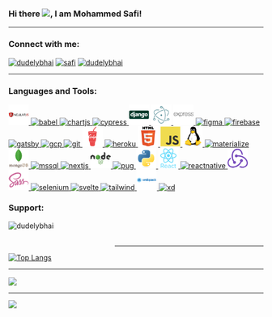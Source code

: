 <div id="particles-js"></div>
<script>
  /* -----------------------------------------------
/* Author : Vincent Garreau  - vincentgarreau.com
/* MIT license: https://opensource.org/licenses/MIT
/* Demo / Generator : vincentgarreau.com/particles.js
/* GitHub : github.com/VincentGarreau/particles.js
/* How to use? : Check the GitHub README
/* v2.0.0
/* ----------------------------------------------- */

var pJS = function(tag_id, params){

  var canvas_el = document.querySelector('#'+tag_id+' > .particles-js-canvas-el');

  /* particles.js variables with default values */
  this.pJS = {
    canvas: {
      el: canvas_el,
      w: canvas_el.offsetWidth,
      h: canvas_el.offsetHeight
    },
    particles: {
      number: {
        value: 400,
        density: {
          enable: true,
          value_area: 800
        }
      },
      color: {
        value: '#fff'
      },
      shape: {
        type: 'circle',
        stroke: {
          width: 0,
          color: '#ff0000'
        },
        polygon: {
          nb_sides: 5
        },
        image: {
          src: '',
          width: 100,
          height: 100
        }
      },
      opacity: {
        value: 1,
        random: false,
        anim: {
          enable: false,
          speed: 2,
          opacity_min: 0,
          sync: false
        }
      },
      size: {
        value: 20,
        random: false,
        anim: {
          enable: false,
          speed: 20,
          size_min: 0,
          sync: false
        }
      },
      line_linked: {
        enable: true,
        distance: 100,
        color: '#fff',
        opacity: 1,
        width: 1
      },
      move: {
        enable: true,
        speed: 2,
        direction: 'none',
        random: false,
        straight: false,
        out_mode: 'out',
        bounce: false,
        attract: {
          enable: false,
          rotateX: 3000,
          rotateY: 3000
        }
      },
      array: []
    },
    interactivity: {
      detect_on: 'canvas',
      events: {
        onhover: {
          enable: true,
          mode: 'grab'
        },
        onclick: {
          enable: true,
          mode: 'push'
        },
        resize: true
      },
      modes: {
        grab:{
          distance: 100,
          line_linked:{
            opacity: 1
          }
        },
        bubble:{
          distance: 200,
          size: 80,
          duration: 0.4
        },
        repulse:{
          distance: 200,
          duration: 0.4
        },
        push:{
          particles_nb: 4
        },
        remove:{
          particles_nb: 2
        }
      },
      mouse:{}
    },
    retina_detect: false,
    fn: {
      interact: {},
      modes: {},
      vendors:{}
    },
    tmp: {}
  };

  var pJS = this.pJS;

  /* params settings */
  if(params){
    Object.deepExtend(pJS, params);
  }

  pJS.tmp.obj = {
    size_value: pJS.particles.size.value,
    size_anim_speed: pJS.particles.size.anim.speed,
    move_speed: pJS.particles.move.speed,
    line_linked_distance: pJS.particles.line_linked.distance,
    line_linked_width: pJS.particles.line_linked.width,
    mode_grab_distance: pJS.interactivity.modes.grab.distance,
    mode_bubble_distance: pJS.interactivity.modes.bubble.distance,
    mode_bubble_size: pJS.interactivity.modes.bubble.size,
    mode_repulse_distance: pJS.interactivity.modes.repulse.distance
  };


  pJS.fn.retinaInit = function(){

    if(pJS.retina_detect && window.devicePixelRatio > 1){
      pJS.canvas.pxratio = window.devicePixelRatio; 
      pJS.tmp.retina = true;
    } 
    else{
      pJS.canvas.pxratio = 1;
      pJS.tmp.retina = false;
    }

    pJS.canvas.w = pJS.canvas.el.offsetWidth * pJS.canvas.pxratio;
    pJS.canvas.h = pJS.canvas.el.offsetHeight * pJS.canvas.pxratio;

    pJS.particles.size.value = pJS.tmp.obj.size_value * pJS.canvas.pxratio;
    pJS.particles.size.anim.speed = pJS.tmp.obj.size_anim_speed * pJS.canvas.pxratio;
    pJS.particles.move.speed = pJS.tmp.obj.move_speed * pJS.canvas.pxratio;
    pJS.particles.line_linked.distance = pJS.tmp.obj.line_linked_distance * pJS.canvas.pxratio;
    pJS.interactivity.modes.grab.distance = pJS.tmp.obj.mode_grab_distance * pJS.canvas.pxratio;
    pJS.interactivity.modes.bubble.distance = pJS.tmp.obj.mode_bubble_distance * pJS.canvas.pxratio;
    pJS.particles.line_linked.width = pJS.tmp.obj.line_linked_width * pJS.canvas.pxratio;
    pJS.interactivity.modes.bubble.size = pJS.tmp.obj.mode_bubble_size * pJS.canvas.pxratio;
    pJS.interactivity.modes.repulse.distance = pJS.tmp.obj.mode_repulse_distance * pJS.canvas.pxratio;

  };



  /* ---------- pJS functions - canvas ------------ */

  pJS.fn.canvasInit = function(){
    pJS.canvas.ctx = pJS.canvas.el.getContext('2d');
  };

  pJS.fn.canvasSize = function(){

    pJS.canvas.el.width = pJS.canvas.w;
    pJS.canvas.el.height = pJS.canvas.h;

    if(pJS && pJS.interactivity.events.resize){

      window.addEventListener('resize', function(){

          pJS.canvas.w = pJS.canvas.el.offsetWidth;
          pJS.canvas.h = pJS.canvas.el.offsetHeight;

          /* resize canvas */
          if(pJS.tmp.retina){
            pJS.canvas.w *= pJS.canvas.pxratio;
            pJS.canvas.h *= pJS.canvas.pxratio;
          }

          pJS.canvas.el.width = pJS.canvas.w;
          pJS.canvas.el.height = pJS.canvas.h;

          /* repaint canvas on anim disabled */
          if(!pJS.particles.move.enable){
            pJS.fn.particlesEmpty();
            pJS.fn.particlesCreate();
            pJS.fn.particlesDraw();
            pJS.fn.vendors.densityAutoParticles();
          }

        /* density particles enabled */
        pJS.fn.vendors.densityAutoParticles();

      });

    }

  };


  pJS.fn.canvasPaint = function(){
    pJS.canvas.ctx.fillRect(0, 0, pJS.canvas.w, pJS.canvas.h);
  };

  pJS.fn.canvasClear = function(){
    pJS.canvas.ctx.clearRect(0, 0, pJS.canvas.w, pJS.canvas.h);
  };


  /* --------- pJS functions - particles ----------- */

  pJS.fn.particle = function(color, opacity, position){

    /* size */
    this.radius = (pJS.particles.size.random ? Math.random() : 1) * pJS.particles.size.value;
    if(pJS.particles.size.anim.enable){
      this.size_status = false;
      this.vs = pJS.particles.size.anim.speed / 100;
      if(!pJS.particles.size.anim.sync){
        this.vs = this.vs * Math.random();
      }
    }

    /* position */
    this.x = position ? position.x : Math.random() * pJS.canvas.w;
    this.y = position ? position.y : Math.random() * pJS.canvas.h;

    /* check position  - into the canvas */
    if(this.x > pJS.canvas.w - this.radius*2) this.x = this.x - this.radius;
    else if(this.x < this.radius*2) this.x = this.x + this.radius;
    if(this.y > pJS.canvas.h - this.radius*2) this.y = this.y - this.radius;
    else if(this.y < this.radius*2) this.y = this.y + this.radius;

    /* check position - avoid overlap */
    if(pJS.particles.move.bounce){
      pJS.fn.vendors.checkOverlap(this, position);
    }

    /* color */
    this.color = {};
    if(typeof(color.value) == 'object'){

      if(color.value instanceof Array){
        var color_selected = color.value[Math.floor(Math.random() * pJS.particles.color.value.length)];
        this.color.rgb = hexToRgb(color_selected);
      }else{
        if(color.value.r != undefined && color.value.g != undefined && color.value.b != undefined){
          this.color.rgb = {
            r: color.value.r,
            g: color.value.g,
            b: color.value.b
          }
        }
        if(color.value.h != undefined && color.value.s != undefined && color.value.l != undefined){
          this.color.hsl = {
            h: color.value.h,
            s: color.value.s,
            l: color.value.l
          }
        }
      }

    }
    else if(color.value == 'random'){
      this.color.rgb = {
        r: (Math.floor(Math.random() * (255 - 0 + 1)) + 0),
        g: (Math.floor(Math.random() * (255 - 0 + 1)) + 0),
        b: (Math.floor(Math.random() * (255 - 0 + 1)) + 0)
      }
    }
    else if(typeof(color.value) == 'string'){
      this.color = color;
      this.color.rgb = hexToRgb(this.color.value);
    }

    /* opacity */
    this.opacity = (pJS.particles.opacity.random ? Math.random() : 1) * pJS.particles.opacity.value;
    if(pJS.particles.opacity.anim.enable){
      this.opacity_status = false;
      this.vo = pJS.particles.opacity.anim.speed / 100;
      if(!pJS.particles.opacity.anim.sync){
        this.vo = this.vo * Math.random();
      }
    }

    /* animation - velocity for speed */
    var velbase = {}
    switch(pJS.particles.move.direction){
      case 'top':
        velbase = { x:0, y:-1 };
      break;
      case 'top-right':
        velbase = { x:0.5, y:-0.5 };
      break;
      case 'right':
        velbase = { x:1, y:-0 };
      break;
      case 'bottom-right':
        velbase = { x:0.5, y:0.5 };
      break;
      case 'bottom':
        velbase = { x:0, y:1 };
      break;
      case 'bottom-left':
        velbase = { x:-0.5, y:1 };
      break;
      case 'left':
        velbase = { x:-1, y:0 };
      break;
      case 'top-left':
        velbase = { x:-0.5, y:-0.5 };
      break;
      default:
        velbase = { x:0, y:0 };
      break;
    }

    if(pJS.particles.move.straight){
      this.vx = velbase.x;
      this.vy = velbase.y;
      if(pJS.particles.move.random){
        this.vx = this.vx * (Math.random());
        this.vy = this.vy * (Math.random());
      }
    }else{
      this.vx = velbase.x + Math.random()-0.5;
      this.vy = velbase.y + Math.random()-0.5;
    }

    // var theta = 2.0 * Math.PI * Math.random();
    // this.vx = Math.cos(theta);
    // this.vy = Math.sin(theta);

    this.vx_i = this.vx;
    this.vy_i = this.vy;

    

    /* if shape is image */

    var shape_type = pJS.particles.shape.type;
    if(typeof(shape_type) == 'object'){
      if(shape_type instanceof Array){
        var shape_selected = shape_type[Math.floor(Math.random() * shape_type.length)];
        this.shape = shape_selected;
      }
    }else{
      this.shape = shape_type;
    }

    if(this.shape == 'image'){
      var sh = pJS.particles.shape;
      this.img = {
        src: sh.image.src,
        ratio: sh.image.width / sh.image.height
      }
      if(!this.img.ratio) this.img.ratio = 1;
      if(pJS.tmp.img_type == 'svg' && pJS.tmp.source_svg != undefined){
        pJS.fn.vendors.createSvgImg(this);
        if(pJS.tmp.pushing){
          this.img.loaded = false;
        }
      }
    }

    

  };


  pJS.fn.particle.prototype.draw = function() {

    var p = this;

    if(p.radius_bubble != undefined){
      var radius = p.radius_bubble; 
    }else{
      var radius = p.radius;
    }

    if(p.opacity_bubble != undefined){
      var opacity = p.opacity_bubble;
    }else{
      var opacity = p.opacity;
    }

    if(p.color.rgb){
      var color_value = 'rgba('+p.color.rgb.r+','+p.color.rgb.g+','+p.color.rgb.b+','+opacity+')';
    }else{
      var color_value = 'hsla('+p.color.hsl.h+','+p.color.hsl.s+'%,'+p.color.hsl.l+'%,'+opacity+')';
    }

    pJS.canvas.ctx.fillStyle = color_value;
    pJS.canvas.ctx.beginPath();

    switch(p.shape){

      case 'circle':
        pJS.canvas.ctx.arc(p.x, p.y, radius, 0, Math.PI * 2, false);
      break;

      case 'edge':
        pJS.canvas.ctx.rect(p.x-radius, p.y-radius, radius*2, radius*2);
      break;

      case 'triangle':
        pJS.fn.vendors.drawShape(pJS.canvas.ctx, p.x-radius, p.y+radius / 1.66, radius*2, 3, 2);
      break;

      case 'polygon':
        pJS.fn.vendors.drawShape(
          pJS.canvas.ctx,
          p.x - radius / (pJS.particles.shape.polygon.nb_sides/3.5), // startX
          p.y - radius / (2.66/3.5), // startY
          radius*2.66 / (pJS.particles.shape.polygon.nb_sides/3), // sideLength
          pJS.particles.shape.polygon.nb_sides, // sideCountNumerator
          1 // sideCountDenominator
        );
      break;

      case 'star':
        pJS.fn.vendors.drawShape(
          pJS.canvas.ctx,
          p.x - radius*2 / (pJS.particles.shape.polygon.nb_sides/4), // startX
          p.y - radius / (2*2.66/3.5), // startY
          radius*2*2.66 / (pJS.particles.shape.polygon.nb_sides/3), // sideLength
          pJS.particles.shape.polygon.nb_sides, // sideCountNumerator
          2 // sideCountDenominator
        );
      break;

      case 'image':

        function draw(){
          pJS.canvas.ctx.drawImage(
            img_obj,
            p.x-radius,
            p.y-radius,
            radius*2,
            radius*2 / p.img.ratio
          );
        }

        if(pJS.tmp.img_type == 'svg'){
          var img_obj = p.img.obj;
        }else{
          var img_obj = pJS.tmp.img_obj;
        }

        if(img_obj){
          draw();
        }

      break;

    }

    pJS.canvas.ctx.closePath();

    if(pJS.particles.shape.stroke.width > 0){
      pJS.canvas.ctx.strokeStyle = pJS.particles.shape.stroke.color;
      pJS.canvas.ctx.lineWidth = pJS.particles.shape.stroke.width;
      pJS.canvas.ctx.stroke();
    }
    
    pJS.canvas.ctx.fill();
    
  };


  pJS.fn.particlesCreate = function(){
    for(var i = 0; i < pJS.particles.number.value; i++) {
      pJS.particles.array.push(new pJS.fn.particle(pJS.particles.color, pJS.particles.opacity.value));
    }
  };

  pJS.fn.particlesUpdate = function(){

    for(var i = 0; i < pJS.particles.array.length; i++){

      /* the particle */
      var p = pJS.particles.array[i];

      // var d = ( dx = pJS.interactivity.mouse.click_pos_x - p.x ) * dx + ( dy = pJS.interactivity.mouse.click_pos_y - p.y ) * dy;
      // var f = -BANG_SIZE / d;
      // if ( d < BANG_SIZE ) {
      //     var t = Math.atan2( dy, dx );
      //     p.vx = f * Math.cos(t);
      //     p.vy = f * Math.sin(t);
      // }

      /* move the particle */
      if(pJS.particles.move.enable){
        var ms = pJS.particles.move.speed/2;
        p.x += p.vx * ms;
        p.y += p.vy * ms;
      }

      /* change opacity status */
      if(pJS.particles.opacity.anim.enable) {
        if(p.opacity_status == true) {
          if(p.opacity >= pJS.particles.opacity.value) p.opacity_status = false;
          p.opacity += p.vo;
        }else {
          if(p.opacity <= pJS.particles.opacity.anim.opacity_min) p.opacity_status = true;
          p.opacity -= p.vo;
        }
        if(p.opacity < 0) p.opacity = 0;
      }

      /* change size */
      if(pJS.particles.size.anim.enable){
        if(p.size_status == true){
          if(p.radius >= pJS.particles.size.value) p.size_status = false;
          p.radius += p.vs;
        }else{
          if(p.radius <= pJS.particles.size.anim.size_min) p.size_status = true;
          p.radius -= p.vs;
        }
        if(p.radius < 0) p.radius = 0;
      }

      /* change particle position if it is out of canvas */
      if(pJS.particles.move.out_mode == 'bounce'){
        var new_pos = {
          x_left: p.radius,
          x_right:  pJS.canvas.w,
          y_top: p.radius,
          y_bottom: pJS.canvas.h
        }
      }else{
        var new_pos = {
          x_left: -p.radius,
          x_right: pJS.canvas.w + p.radius,
          y_top: -p.radius,
          y_bottom: pJS.canvas.h + p.radius
        }
      }

      if(p.x - p.radius > pJS.canvas.w){
        p.x = new_pos.x_left;
        p.y = Math.random() * pJS.canvas.h;
      }
      else if(p.x + p.radius < 0){
        p.x = new_pos.x_right;
        p.y = Math.random() * pJS.canvas.h;
      }
      if(p.y - p.radius > pJS.canvas.h){
        p.y = new_pos.y_top;
        p.x = Math.random() * pJS.canvas.w;
      }
      else if(p.y + p.radius < 0){
        p.y = new_pos.y_bottom;
        p.x = Math.random() * pJS.canvas.w;
      }

      /* out of canvas modes */
      switch(pJS.particles.move.out_mode){
        case 'bounce':
          if (p.x + p.radius > pJS.canvas.w) p.vx = -p.vx;
          else if (p.x - p.radius < 0) p.vx = -p.vx;
          if (p.y + p.radius > pJS.canvas.h) p.vy = -p.vy;
          else if (p.y - p.radius < 0) p.vy = -p.vy;
        break;
      }

      /* events */
      if(isInArray('grab', pJS.interactivity.events.onhover.mode)){
        pJS.fn.modes.grabParticle(p);
      }

      if(isInArray('bubble', pJS.interactivity.events.onhover.mode) || isInArray('bubble', pJS.interactivity.events.onclick.mode)){
        pJS.fn.modes.bubbleParticle(p);
      }

      if(isInArray('repulse', pJS.interactivity.events.onhover.mode) || isInArray('repulse', pJS.interactivity.events.onclick.mode)){
        pJS.fn.modes.repulseParticle(p);
      }

      /* interaction auto between particles */
      if(pJS.particles.line_linked.enable || pJS.particles.move.attract.enable){
        for(var j = i + 1; j < pJS.particles.array.length; j++){
          var p2 = pJS.particles.array[j];

          /* link particles */
          if(pJS.particles.line_linked.enable){
            pJS.fn.interact.linkParticles(p,p2);
          }

          /* attract particles */
          if(pJS.particles.move.attract.enable){
            pJS.fn.interact.attractParticles(p,p2);
          }

          /* bounce particles */
          if(pJS.particles.move.bounce){
            pJS.fn.interact.bounceParticles(p,p2);
          }

        }
      }


    }

  };

  pJS.fn.particlesDraw = function(){

    /* clear canvas */
    pJS.canvas.ctx.clearRect(0, 0, pJS.canvas.w, pJS.canvas.h);

    /* update each particles param */
    pJS.fn.particlesUpdate();

    /* draw each particle */
    for(var i = 0; i < pJS.particles.array.length; i++){
      var p = pJS.particles.array[i];
      p.draw();
    }

  };

  pJS.fn.particlesEmpty = function(){
    pJS.particles.array = [];
  };

  pJS.fn.particlesRefresh = function(){

    /* init all */
    cancelRequestAnimFrame(pJS.fn.checkAnimFrame);
    cancelRequestAnimFrame(pJS.fn.drawAnimFrame);
    pJS.tmp.source_svg = undefined;
    pJS.tmp.img_obj = undefined;
    pJS.tmp.count_svg = 0;
    pJS.fn.particlesEmpty();
    pJS.fn.canvasClear();
    
    /* restart */
    pJS.fn.vendors.start();

  };


  /* ---------- pJS functions - particles interaction ------------ */

  pJS.fn.interact.linkParticles = function(p1, p2){

    var dx = p1.x - p2.x,
        dy = p1.y - p2.y,
        dist = Math.sqrt(dx*dx + dy*dy);

    /* draw a line between p1 and p2 if the distance between them is under the config distance */
    if(dist <= pJS.particles.line_linked.distance){

      var opacity_line = pJS.particles.line_linked.opacity - (dist / (1/pJS.particles.line_linked.opacity)) / pJS.particles.line_linked.distance;

      if(opacity_line > 0){        
        
        /* style */
        var color_line = pJS.particles.line_linked.color_rgb_line;
        pJS.canvas.ctx.strokeStyle = 'rgba('+color_line.r+','+color_line.g+','+color_line.b+','+opacity_line+')';
        pJS.canvas.ctx.lineWidth = pJS.particles.line_linked.width;
        //pJS.canvas.ctx.lineCap = 'round'; /* performance issue */
        
        /* path */
        pJS.canvas.ctx.beginPath();
        pJS.canvas.ctx.moveTo(p1.x, p1.y);
        pJS.canvas.ctx.lineTo(p2.x, p2.y);
        pJS.canvas.ctx.stroke();
        pJS.canvas.ctx.closePath();

      }

    }

  };


  pJS.fn.interact.attractParticles  = function(p1, p2){

    /* condensed particles */
    var dx = p1.x - p2.x,
        dy = p1.y - p2.y,
        dist = Math.sqrt(dx*dx + dy*dy);

    if(dist <= pJS.particles.line_linked.distance){

      var ax = dx/(pJS.particles.move.attract.rotateX*1000),
          ay = dy/(pJS.particles.move.attract.rotateY*1000);

      p1.vx -= ax;
      p1.vy -= ay;

      p2.vx += ax;
      p2.vy += ay;

    }
    

  }


  pJS.fn.interact.bounceParticles = function(p1, p2){

    var dx = p1.x - p2.x,
        dy = p1.y - p2.y,
        dist = Math.sqrt(dx*dx + dy*dy),
        dist_p = p1.radius+p2.radius;

    if(dist <= dist_p){
      p1.vx = -p1.vx;
      p1.vy = -p1.vy;

      p2.vx = -p2.vx;
      p2.vy = -p2.vy;
    }

  }


  /* ---------- pJS functions - modes events ------------ */

  pJS.fn.modes.pushParticles = function(nb, pos){

    pJS.tmp.pushing = true;

    for(var i = 0; i < nb; i++){
      pJS.particles.array.push(
        new pJS.fn.particle(
          pJS.particles.color,
          pJS.particles.opacity.value,
          {
            'x': pos ? pos.pos_x : Math.random() * pJS.canvas.w,
            'y': pos ? pos.pos_y : Math.random() * pJS.canvas.h
          }
        )
      )
      if(i == nb-1){
        if(!pJS.particles.move.enable){
          pJS.fn.particlesDraw();
        }
        pJS.tmp.pushing = false;
      }
    }

  };


  pJS.fn.modes.removeParticles = function(nb){

    pJS.particles.array.splice(0, nb);
    if(!pJS.particles.move.enable){
      pJS.fn.particlesDraw();
    }

  };


  pJS.fn.modes.bubbleParticle = function(p){

    /* on hover event */
    if(pJS.interactivity.events.onhover.enable && isInArray('bubble', pJS.interactivity.events.onhover.mode)){

      var dx_mouse = p.x - pJS.interactivity.mouse.pos_x,
          dy_mouse = p.y - pJS.interactivity.mouse.pos_y,
          dist_mouse = Math.sqrt(dx_mouse*dx_mouse + dy_mouse*dy_mouse),
          ratio = 1 - dist_mouse / pJS.interactivity.modes.bubble.distance;

      function init(){
        p.opacity_bubble = p.opacity;
        p.radius_bubble = p.radius;
      }

      /* mousemove - check ratio */
      if(dist_mouse <= pJS.interactivity.modes.bubble.distance){

        if(ratio >= 0 && pJS.interactivity.status == 'mousemove'){
          
          /* size */
          if(pJS.interactivity.modes.bubble.size != pJS.particles.size.value){

            if(pJS.interactivity.modes.bubble.size > pJS.particles.size.value){
              var size = p.radius + (pJS.interactivity.modes.bubble.size*ratio);
              if(size >= 0){
                p.radius_bubble = size;
              }
            }else{
              var dif = p.radius - pJS.interactivity.modes.bubble.size,
                  size = p.radius - (dif*ratio);
              if(size > 0){
                p.radius_bubble = size;
              }else{
                p.radius_bubble = 0;
              }
            }

          }

          /* opacity */
          if(pJS.interactivity.modes.bubble.opacity != pJS.particles.opacity.value){

            if(pJS.interactivity.modes.bubble.opacity > pJS.particles.opacity.value){
              var opacity = pJS.interactivity.modes.bubble.opacity*ratio;
              if(opacity > p.opacity && opacity <= pJS.interactivity.modes.bubble.opacity){
                p.opacity_bubble = opacity;
              }
            }else{
              var opacity = p.opacity - (pJS.particles.opacity.value-pJS.interactivity.modes.bubble.opacity)*ratio;
              if(opacity < p.opacity && opacity >= pJS.interactivity.modes.bubble.opacity){
                p.opacity_bubble = opacity;
              }
            }

          }

        }

      }else{
        init();
      }


      /* mouseleave */
      if(pJS.interactivity.status == 'mouseleave'){
        init();
      }
    
    }

    /* on click event */
    else if(pJS.interactivity.events.onclick.enable && isInArray('bubble', pJS.interactivity.events.onclick.mode)){


      if(pJS.tmp.bubble_clicking){
        var dx_mouse = p.x - pJS.interactivity.mouse.click_pos_x,
            dy_mouse = p.y - pJS.interactivity.mouse.click_pos_y,
            dist_mouse = Math.sqrt(dx_mouse*dx_mouse + dy_mouse*dy_mouse),
            time_spent = (new Date().getTime() - pJS.interactivity.mouse.click_time)/1000;

        if(time_spent > pJS.interactivity.modes.bubble.duration){
          pJS.tmp.bubble_duration_end = true;
        }

        if(time_spent > pJS.interactivity.modes.bubble.duration*2){
          pJS.tmp.bubble_clicking = false;
          pJS.tmp.bubble_duration_end = false;
        }
      }


      function process(bubble_param, particles_param, p_obj_bubble, p_obj, id){

        if(bubble_param != particles_param){

          if(!pJS.tmp.bubble_duration_end){
            if(dist_mouse <= pJS.interactivity.modes.bubble.distance){
              if(p_obj_bubble != undefined) var obj = p_obj_bubble;
              else var obj = p_obj;
              if(obj != bubble_param){
                var value = p_obj - (time_spent * (p_obj - bubble_param) / pJS.interactivity.modes.bubble.duration);
                if(id == 'size') p.radius_bubble = value;
                if(id == 'opacity') p.opacity_bubble = value;
              }
            }else{
              if(id == 'size') p.radius_bubble = undefined;
              if(id == 'opacity') p.opacity_bubble = undefined;
            }
          }else{
            if(p_obj_bubble != undefined){
              var value_tmp = p_obj - (time_spent * (p_obj - bubble_param) / pJS.interactivity.modes.bubble.duration),
                  dif = bubble_param - value_tmp;
                  value = bubble_param + dif;
              if(id == 'size') p.radius_bubble = value;
              if(id == 'opacity') p.opacity_bubble = value;
            }
          }

        }

      }

      if(pJS.tmp.bubble_clicking){
        /* size */
        process(pJS.interactivity.modes.bubble.size, pJS.particles.size.value, p.radius_bubble, p.radius, 'size');
        /* opacity */
        process(pJS.interactivity.modes.bubble.opacity, pJS.particles.opacity.value, p.opacity_bubble, p.opacity, 'opacity');
      }

    }

  };


  pJS.fn.modes.repulseParticle = function(p){

    if(pJS.interactivity.events.onhover.enable && isInArray('repulse', pJS.interactivity.events.onhover.mode) && pJS.interactivity.status == 'mousemove') {

      var dx_mouse = p.x - pJS.interactivity.mouse.pos_x,
          dy_mouse = p.y - pJS.interactivity.mouse.pos_y,
          dist_mouse = Math.sqrt(dx_mouse*dx_mouse + dy_mouse*dy_mouse);

      var normVec = {x: dx_mouse/dist_mouse, y: dy_mouse/dist_mouse},
          repulseRadius = pJS.interactivity.modes.repulse.distance,
          velocity = 100,
          repulseFactor = clamp((1/repulseRadius)*(-1*Math.pow(dist_mouse/repulseRadius,2)+1)*repulseRadius*velocity, 0, 50);
      
      var pos = {
        x: p.x + normVec.x * repulseFactor,
        y: p.y + normVec.y * repulseFactor
      }

      if(pJS.particles.move.out_mode == 'bounce'){
        if(pos.x - p.radius > 0 && pos.x + p.radius < pJS.canvas.w) p.x = pos.x;
        if(pos.y - p.radius > 0 && pos.y + p.radius < pJS.canvas.h) p.y = pos.y;
      }else{
        p.x = pos.x;
        p.y = pos.y;
      }
    
    }


    else if(pJS.interactivity.events.onclick.enable && isInArray('repulse', pJS.interactivity.events.onclick.mode)) {

      if(!pJS.tmp.repulse_finish){
        pJS.tmp.repulse_count++;
        if(pJS.tmp.repulse_count == pJS.particles.array.length){
          pJS.tmp.repulse_finish = true;
        }
      }

      if(pJS.tmp.repulse_clicking){

        var repulseRadius = Math.pow(pJS.interactivity.modes.repulse.distance/6, 3);

        var dx = pJS.interactivity.mouse.click_pos_x - p.x,
            dy = pJS.interactivity.mouse.click_pos_y - p.y,
            d = dx*dx + dy*dy;

        var force = -repulseRadius / d * 1;

        function process(){

          var f = Math.atan2(dy,dx);
          p.vx = force * Math.cos(f);
          p.vy = force * Math.sin(f);

          if(pJS.particles.move.out_mode == 'bounce'){
            var pos = {
              x: p.x + p.vx,
              y: p.y + p.vy
            }
            if (pos.x + p.radius > pJS.canvas.w) p.vx = -p.vx;
            else if (pos.x - p.radius < 0) p.vx = -p.vx;
            if (pos.y + p.radius > pJS.canvas.h) p.vy = -p.vy;
            else if (pos.y - p.radius < 0) p.vy = -p.vy;
          }

        }

        // default
        if(d <= repulseRadius){
          process();
        }

        // bang - slow motion mode
        // if(!pJS.tmp.repulse_finish){
        //   if(d <= repulseRadius){
        //     process();
        //   }
        // }else{
        //   process();
        // }
        

      }else{

        if(pJS.tmp.repulse_clicking == false){

          p.vx = p.vx_i;
          p.vy = p.vy_i;
        
        }

      }

    }

  }


  pJS.fn.modes.grabParticle = function(p){

    if(pJS.interactivity.events.onhover.enable && pJS.interactivity.status == 'mousemove'){

      var dx_mouse = p.x - pJS.interactivity.mouse.pos_x,
          dy_mouse = p.y - pJS.interactivity.mouse.pos_y,
          dist_mouse = Math.sqrt(dx_mouse*dx_mouse + dy_mouse*dy_mouse);

      /* draw a line between the cursor and the particle if the distance between them is under the config distance */
      if(dist_mouse <= pJS.interactivity.modes.grab.distance){

        var opacity_line = pJS.interactivity.modes.grab.line_linked.opacity - (dist_mouse / (1/pJS.interactivity.modes.grab.line_linked.opacity)) / pJS.interactivity.modes.grab.distance;

        if(opacity_line > 0){

          /* style */
          var color_line = pJS.particles.line_linked.color_rgb_line;
          pJS.canvas.ctx.strokeStyle = 'rgba('+251+','+195+','+94+','+opacity_line+')';
          pJS.canvas.ctx.lineWidth = pJS.particles.line_linked.width;
          //pJS.canvas.ctx.lineCap = 'round'; /* performance issue */
          
          /* path */
          pJS.canvas.ctx.beginPath();
          pJS.canvas.ctx.moveTo(p.x, p.y);
          pJS.canvas.ctx.lineTo(pJS.interactivity.mouse.pos_x, pJS.interactivity.mouse.pos_y);
          pJS.canvas.ctx.stroke();
          pJS.canvas.ctx.closePath();

        }

      }

    }

  };



  /* ---------- pJS functions - vendors ------------ */

  pJS.fn.vendors.eventsListeners = function(){

    /* events target element */
    if(pJS.interactivity.detect_on == 'window'){
      pJS.interactivity.el = window;
    }else{
      pJS.interactivity.el = pJS.canvas.el;
    }


    /* detect mouse pos - on hover / click event */
    if(pJS.interactivity.events.onhover.enable || pJS.interactivity.events.onclick.enable){

      /* el on mousemove */
      pJS.interactivity.el.addEventListener('mousemove', function(e){

        if(pJS.interactivity.el == window){
          var pos_x = e.clientX,
              pos_y = e.clientY;
        }
        else{
          var pos_x = e.offsetX || e.clientX,
              pos_y = e.offsetY || e.clientY;
        }

        pJS.interactivity.mouse.pos_x = pos_x;
        pJS.interactivity.mouse.pos_y = pos_y;

        if(pJS.tmp.retina){
          pJS.interactivity.mouse.pos_x *= pJS.canvas.pxratio;
          pJS.interactivity.mouse.pos_y *= pJS.canvas.pxratio;
        }

        pJS.interactivity.status = 'mousemove';

      });

      /* el on onmouseleave */
      pJS.interactivity.el.addEventListener('mouseleave', function(e){

        pJS.interactivity.mouse.pos_x = null;
        pJS.interactivity.mouse.pos_y = null;
        pJS.interactivity.status = 'mouseleave';

      });

    }

    /* on click event */
    if(pJS.interactivity.events.onclick.enable){

      pJS.interactivity.el.addEventListener('click', function(){

        pJS.interactivity.mouse.click_pos_x = pJS.interactivity.mouse.pos_x;
        pJS.interactivity.mouse.click_pos_y = pJS.interactivity.mouse.pos_y;
        pJS.interactivity.mouse.click_time = new Date().getTime();

        if(pJS.interactivity.events.onclick.enable){

          switch(pJS.interactivity.events.onclick.mode){

            case 'push':
              if(pJS.particles.move.enable){
                pJS.fn.modes.pushParticles(pJS.interactivity.modes.push.particles_nb, pJS.interactivity.mouse);
              }else{
                if(pJS.interactivity.modes.push.particles_nb == 1){
                  pJS.fn.modes.pushParticles(pJS.interactivity.modes.push.particles_nb, pJS.interactivity.mouse);
                }
                else if(pJS.interactivity.modes.push.particles_nb > 1){
                  pJS.fn.modes.pushParticles(pJS.interactivity.modes.push.particles_nb);
                }
              }
            break;

            case 'remove':
              pJS.fn.modes.removeParticles(pJS.interactivity.modes.remove.particles_nb);
            break;

            case 'bubble':
              pJS.tmp.bubble_clicking = true;
            break;

            case 'repulse':
              pJS.tmp.repulse_clicking = true;
              pJS.tmp.repulse_count = 0;
              pJS.tmp.repulse_finish = false;
              setTimeout(function(){
                pJS.tmp.repulse_clicking = false;
              }, pJS.interactivity.modes.repulse.duration*1000)
            break;

          }

        }

      });
        
    }


  };

  pJS.fn.vendors.densityAutoParticles = function(){

    if(pJS.particles.number.density.enable){

      /* calc area */
      var area = pJS.canvas.el.width * pJS.canvas.el.height / 1000;
      if(pJS.tmp.retina){
        area = area/(pJS.canvas.pxratio*2);
      }

      /* calc number of particles based on density area */
      var nb_particles = area * pJS.particles.number.value / pJS.particles.number.density.value_area;

      /* add or remove X particles */
      var missing_particles = pJS.particles.array.length - nb_particles;
      if(missing_particles < 0) pJS.fn.modes.pushParticles(Math.abs(missing_particles));
      else pJS.fn.modes.removeParticles(missing_particles);

    }

  };


  pJS.fn.vendors.checkOverlap = function(p1, position){
    for(var i = 0; i < pJS.particles.array.length; i++){
      var p2 = pJS.particles.array[i];

      var dx = p1.x - p2.x,
          dy = p1.y - p2.y,
          dist = Math.sqrt(dx*dx + dy*dy);

      if(dist <= p1.radius + p2.radius){
        p1.x = position ? position.x : Math.random() * pJS.canvas.w;
        p1.y = position ? position.y : Math.random() * pJS.canvas.h;
        pJS.fn.vendors.checkOverlap(p1);
      }
    }
  };


  pJS.fn.vendors.createSvgImg = function(p){

    /* set color to svg element */
    var svgXml = pJS.tmp.source_svg,
        rgbHex = /#([0-9A-F]{3,6})/gi,
        coloredSvgXml = svgXml.replace(rgbHex, function (m, r, g, b) {
          if(p.color.rgb){
            var color_value = 'rgba('+p.color.rgb.r+','+p.color.rgb.g+','+p.color.rgb.b+','+p.opacity+')';
          }else{
            var color_value = 'hsla('+p.color.hsl.h+','+p.color.hsl.s+'%,'+p.color.hsl.l+'%,'+p.opacity+')';
          }
          return color_value;
        });

    /* prepare to create img with colored svg */
    var svg = new Blob([coloredSvgXml], {type: 'image/svg+xml;charset=utf-8'}),
        DOMURL = window.URL || window.webkitURL || window,
        url = DOMURL.createObjectURL(svg);

    /* create particle img obj */
    var img = new Image();
    img.addEventListener('load', function(){
      p.img.obj = img;
      p.img.loaded = true;
      DOMURL.revokeObjectURL(url);
      pJS.tmp.count_svg++;
    });
    img.src = url;

  };


  pJS.fn.vendors.destroypJS = function(){
    cancelAnimationFrame(pJS.fn.drawAnimFrame);
    canvas_el.remove();
    pJSDom = null;
  };


  pJS.fn.vendors.drawShape = function(c, startX, startY, sideLength, sideCountNumerator, sideCountDenominator){

    // By Programming Thomas - https://programmingthomas.wordpress.com/2013/04/03/n-sided-shapes/
    var sideCount = sideCountNumerator * sideCountDenominator;
    var decimalSides = sideCountNumerator / sideCountDenominator;
    var interiorAngleDegrees = (180 * (decimalSides - 2)) / decimalSides;
    var interiorAngle = Math.PI - Math.PI * interiorAngleDegrees / 180; // convert to radians
    c.save();
    c.beginPath();
    c.translate(startX, startY);
    c.moveTo(0,0);
    for (var i = 0; i < sideCount; i++) {
      c.lineTo(sideLength,0);
      c.translate(sideLength,0);
      c.rotate(interiorAngle);
    }
    //c.stroke();
    c.fill();
    c.restore();

  };

  pJS.fn.vendors.exportImg = function(){
    window.open(pJS.canvas.el.toDataURL('image/png'), '_blank');
  };


  pJS.fn.vendors.loadImg = function(type){

    pJS.tmp.img_error = undefined;

    if(pJS.particles.shape.image.src != ''){

      if(type == 'svg'){

        var xhr = new XMLHttpRequest();
        xhr.open('GET', pJS.particles.shape.image.src);
        xhr.onreadystatechange = function (data) {
          if(xhr.readyState == 4){
            if(xhr.status == 200){
              pJS.tmp.source_svg = data.currentTarget.response;
              pJS.fn.vendors.checkBeforeDraw();
            }else{
              console.log('Error pJS - Image not found');
              pJS.tmp.img_error = true;
            }
          }
        }
        xhr.send();

      }else{

        var img = new Image();
        img.addEventListener('load', function(){
          pJS.tmp.img_obj = img;
          pJS.fn.vendors.checkBeforeDraw();
        });
        img.src = pJS.particles.shape.image.src;

      }

    }else{
      console.log('Error pJS - No image.src');
      pJS.tmp.img_error = true;
    }

  };


  pJS.fn.vendors.draw = function(){

    if(pJS.particles.shape.type == 'image'){

      if(pJS.tmp.img_type == 'svg'){

        if(pJS.tmp.count_svg >= pJS.particles.number.value){
          pJS.fn.particlesDraw();
          if(!pJS.particles.move.enable) cancelRequestAnimFrame(pJS.fn.drawAnimFrame);
          else pJS.fn.drawAnimFrame = requestAnimFrame(pJS.fn.vendors.draw);
        }else{
          //console.log('still loading...');
          if(!pJS.tmp.img_error) pJS.fn.drawAnimFrame = requestAnimFrame(pJS.fn.vendors.draw);
        }

      }else{

        if(pJS.tmp.img_obj != undefined){
          pJS.fn.particlesDraw();
          if(!pJS.particles.move.enable) cancelRequestAnimFrame(pJS.fn.drawAnimFrame);
          else pJS.fn.drawAnimFrame = requestAnimFrame(pJS.fn.vendors.draw);
        }else{
          if(!pJS.tmp.img_error) pJS.fn.drawAnimFrame = requestAnimFrame(pJS.fn.vendors.draw);
        }

      }

    }else{
      pJS.fn.particlesDraw();
      if(!pJS.particles.move.enable) cancelRequestAnimFrame(pJS.fn.drawAnimFrame);
      else pJS.fn.drawAnimFrame = requestAnimFrame(pJS.fn.vendors.draw);
    }

  };


  pJS.fn.vendors.checkBeforeDraw = function(){

    // if shape is image
    if(pJS.particles.shape.type == 'image'){

      if(pJS.tmp.img_type == 'svg' && pJS.tmp.source_svg == undefined){
        pJS.tmp.checkAnimFrame = requestAnimFrame(check);
      }else{
        //console.log('images loaded! cancel check');
        cancelRequestAnimFrame(pJS.tmp.checkAnimFrame);
        if(!pJS.tmp.img_error){
          pJS.fn.vendors.init();
          pJS.fn.vendors.draw();
        }
        
      }

    }else{
      pJS.fn.vendors.init();
      pJS.fn.vendors.draw();
    }

  };


  pJS.fn.vendors.init = function(){

    /* init canvas + particles */
    pJS.fn.retinaInit();
    pJS.fn.canvasInit();
    pJS.fn.canvasSize();
    pJS.fn.canvasPaint();
    pJS.fn.particlesCreate();
    pJS.fn.vendors.densityAutoParticles();

    /* particles.line_linked - convert hex colors to rgb */
    pJS.particles.line_linked.color_rgb_line = hexToRgb(pJS.particles.line_linked.color);

  };


  pJS.fn.vendors.start = function(){

    if(isInArray('image', pJS.particles.shape.type)){
      pJS.tmp.img_type = pJS.particles.shape.image.src.substr(pJS.particles.shape.image.src.length - 3);
      pJS.fn.vendors.loadImg(pJS.tmp.img_type);
    }else{
      pJS.fn.vendors.checkBeforeDraw();
    }

  };




  /* ---------- pJS - start ------------ */


  pJS.fn.vendors.eventsListeners();

  pJS.fn.vendors.start();
  


};

/* ---------- global functions - vendors ------------ */

Object.deepExtend = function(destination, source) {
  for (var property in source) {
    if (source[property] && source[property].constructor &&
     source[property].constructor === Object) {
      destination[property] = destination[property] || {};
      arguments.callee(destination[property], source[property]);
    } else {
      destination[property] = source[property];
    }
  }
  return destination;
};

window.requestAnimFrame = (function(){
  return  window.requestAnimationFrame ||
    window.webkitRequestAnimationFrame ||
    window.mozRequestAnimationFrame    ||
    window.oRequestAnimationFrame      ||
    window.msRequestAnimationFrame     ||
    function(callback){
      window.setTimeout(callback, 1000 / 60);
    };
})();

window.cancelRequestAnimFrame = ( function() {
  return window.cancelAnimationFrame         ||
    window.webkitCancelRequestAnimationFrame ||
    window.mozCancelRequestAnimationFrame    ||
    window.oCancelRequestAnimationFrame      ||
    window.msCancelRequestAnimationFrame     ||
    clearTimeout
} )();

function hexToRgb(hex){
  // By Tim Down - http://stackoverflow.com/a/5624139/3493650
  // Expand shorthand form (e.g. "03F") to full form (e.g. "0033FF")
  var shorthandRegex = /^#?([a-f\d])([a-f\d])([a-f\d])$/i;
  hex = hex.replace(shorthandRegex, function(m, r, g, b) {
     return r + r + g + g + b + b;
  });
  var result = /^#?([a-f\d]{2})([a-f\d]{2})([a-f\d]{2})$/i.exec(hex);
  return result ? {
      r: parseInt(result[1], 16),
      g: parseInt(result[2], 16),
      b: parseInt(result[3], 16)
  } : null;
};

function clamp(number, min, max) {
  return Math.min(Math.max(number, min), max);
};

function isInArray(value, array) {
  return array.indexOf(value) > -1;
}


/* ---------- particles.js functions - start ------------ */

window.pJSDom = [];

window.particlesJS = function(tag_id, params){

  //console.log(params);

  /* no string id? so it's object params, and set the id with default id */
  if(typeof(tag_id) != 'string'){
    params = tag_id;
    tag_id = 'particles-js';
  }

  /* no id? set the id to default id */
  if(!tag_id){
    tag_id = 'particles-js';
  }

  /* pJS elements */
  var pJS_tag = document.getElementById(tag_id),
      pJS_canvas_class = 'particles-js-canvas-el',
      exist_canvas = pJS_tag.getElementsByClassName(pJS_canvas_class);

  /* remove canvas if exists into the pJS target tag */
  if(exist_canvas.length){
    while(exist_canvas.length > 0){
      pJS_tag.removeChild(exist_canvas[0]);
    }
  }

  /* create canvas element */
  var canvas_el = document.createElement('canvas');
  canvas_el.className = pJS_canvas_class;

  /* set size canvas */
  canvas_el.style.width = "100%";
  canvas_el.style.height = "100%";

  /* append canvas */
  var canvas = document.getElementById(tag_id).appendChild(canvas_el);

  /* launch particle.js */
  if(canvas != null){
    pJSDom.push(new pJS(tag_id, params));
  }

};

window.particlesJS.load = function(tag_id, path_config_json, callback){

  /* load json config */
  var xhr = new XMLHttpRequest();
  xhr.open('GET', path_config_json);
  xhr.onreadystatechange = function (data) {
    if(xhr.readyState == 4){
      if(xhr.status == 200){
        var params = JSON.parse(data.currentTarget.response);
        window.particlesJS(tag_id, params);
        if(callback) callback();
      }else{
        console.log('Error pJS - XMLHttpRequest status: '+xhr.status);
        console.log('Error pJS - File config not found');
      }
    }
  };
  xhr.send();

};
  </script>
### 
<h3 align="">Hi there <img src="https://raw.githubusercontent.com/MartinHeinz/MartinHeinz/master/wave.gif" width="30px">, I am Mohammed Safi!
</h3>

---

<h3 align="left">Connect with me:</h3>
<p align="left">
<a href="https://dev.to/dudelybhai" target="blank"><img align="center" src="https://cdn.jsdelivr.net/npm/simple-icons@3.0.1/icons/dev-dot-to.svg" alt="dudelybhai" height="30" width="40" /></a>
<a href="https://linkedin.com/in/safi" target="blank"><img align="center" src="https://cdn.jsdelivr.net/npm/simple-icons@3.0.1/icons/linkedin.svg" alt="safi" height="30" width="40" /></a>
<a href="https://instagram.com/dudelybhai" target="blank"><img align="center" src="https://cdn.jsdelivr.net/npm/simple-icons@3.0.1/icons/instagram.svg" alt="dudelybhai" height="30" width="40" /></a>
</p>

---

<h3 align="left">Languages and Tools:</h3>
<p align="left"> <a href="https://angular.io" target="_blank"> <img src="https://raw.githubusercontent.com/devicons/devicon/master/icons/angularjs/angularjs-original-wordmark.svg" alt="angularjs" width="40" height="40"/> </a> <a href="https://babeljs.io/" target="_blank"> <img src="https://www.vectorlogo.zone/logos/babeljs/babeljs-icon.svg" alt="babel" width="40" height="40"/> </a> <a href="https://www.chartjs.org" target="_blank"> <img src="https://www.chartjs.org/media/logo-title.svg" alt="chartjs" width="40" height="40"/> </a> <a href="https://www.cypress.io" target="_blank"> <img src="https://raw.githubusercontent.com/simple-icons/simple-icons/6e46ec1fc23b60c8fd0d2f2ff46db82e16dbd75f/icons/cypress.svg" alt="cypress" width="40" height="40"/> </a> <a href="https://www.djangoproject.com/" target="_blank"> <img src="https://raw.githubusercontent.com/devicons/devicon/master/icons/django/django-original.svg" alt="django" width="40" height="40"/> </a> <a href="https://www.electronjs.org" target="_blank"> <img src="https://raw.githubusercontent.com/devicons/devicon/master/icons/electron/electron-original.svg" alt="electron" width="40" height="40"/> </a> <a href="https://expressjs.com" target="_blank"> <img src="https://raw.githubusercontent.com/devicons/devicon/master/icons/express/express-original-wordmark.svg" alt="express" width="40" height="40"/> </a> <a href="https://www.figma.com/" target="_blank"> <img src="https://www.vectorlogo.zone/logos/figma/figma-icon.svg" alt="figma" width="40" height="40"/> </a> <a href="https://firebase.google.com/" target="_blank"> <img src="https://www.vectorlogo.zone/logos/firebase/firebase-icon.svg" alt="firebase" width="40" height="40"/> </a> <a href="https://www.gatsbyjs.com/" target="_blank"> <img src="https://www.vectorlogo.zone/logos/gatsbyjs/gatsbyjs-icon.svg" alt="gatsby" width="40" height="40"/> </a> <a href="https://cloud.google.com" target="_blank"> <img src="https://www.vectorlogo.zone/logos/google_cloud/google_cloud-icon.svg" alt="gcp" width="40" height="40"/> </a> <a href="https://git-scm.com/" target="_blank"> <img src="https://www.vectorlogo.zone/logos/git-scm/git-scm-icon.svg" alt="git" width="40" height="40"/> </a> <a href="https://gulpjs.com" target="_blank"> <img src="https://raw.githubusercontent.com/devicons/devicon/master/icons/gulp/gulp-plain.svg" alt="gulp" width="40" height="40"/> </a> <a href="https://heroku.com" target="_blank"> <img src="https://www.vectorlogo.zone/logos/heroku/heroku-icon.svg" alt="heroku" width="40" height="40"/> </a> <a href="https://www.w3.org/html/" target="_blank"> <img src="https://raw.githubusercontent.com/devicons/devicon/master/icons/html5/html5-original-wordmark.svg" alt="html5" width="40" height="40"/> </a> <a href="https://developer.mozilla.org/en-US/docs/Web/JavaScript" target="_blank"> <img src="https://raw.githubusercontent.com/devicons/devicon/master/icons/javascript/javascript-original.svg" alt="javascript" width="40" height="40"/> </a> <a href="https://www.linux.org/" target="_blank"> <img src="https://raw.githubusercontent.com/devicons/devicon/master/icons/linux/linux-original.svg" alt="linux" width="40" height="40"/> </a> <a href="https://materializecss.com/" target="_blank"> <img src="https://raw.githubusercontent.com/prplx/svg-logos/5585531d45d294869c4eaab4d7cf2e9c167710a9/svg/materialize.svg" alt="materialize" width="40" height="40"/> </a> <a href="https://www.mongodb.com/" target="_blank"> <img src="https://raw.githubusercontent.com/devicons/devicon/master/icons/mongodb/mongodb-original-wordmark.svg" alt="mongodb" width="40" height="40"/> </a> <a href="https://www.microsoft.com/en-us/sql-server" target="_blank"> <img src="https://cdn.worldvectorlogo.com/logos/microsoft-sql-server.svg" alt="mssql" width="40" height="40"/> </a> <a href="https://nextjs.org/" target="_blank"> <img src="https://cdn.worldvectorlogo.com/logos/nextjs-3.svg" alt="nextjs" width="40" height="40"/> </a> <a href="https://nodejs.org" target="_blank"> <img src="https://raw.githubusercontent.com/devicons/devicon/master/icons/nodejs/nodejs-original-wordmark.svg" alt="nodejs" width="40" height="40"/> </a> <a href="https://pugjs.org" target="_blank"> <img src="https://cdn.worldvectorlogo.com/logos/pug.svg" alt="pug" width="40" height="40"/> </a> <a href="https://www.python.org" target="_blank"> <img src="https://raw.githubusercontent.com/devicons/devicon/master/icons/python/python-original.svg" alt="python" width="40" height="40"/> </a> <a href="https://reactjs.org/" target="_blank"> <img src="https://raw.githubusercontent.com/devicons/devicon/master/icons/react/react-original-wordmark.svg" alt="react" width="40" height="40"/> </a> <a href="https://reactnative.dev/" target="_blank"> <img src="https://reactnative.dev/img/header_logo.svg" alt="reactnative" width="40" height="40"/> </a> <a href="https://redux.js.org" target="_blank"> <img src="https://raw.githubusercontent.com/devicons/devicon/master/icons/redux/redux-original.svg" alt="redux" width="40" height="40"/> </a> <a href="https://sass-lang.com" target="_blank"> <img src="https://raw.githubusercontent.com/devicons/devicon/master/icons/sass/sass-original.svg" alt="sass" width="40" height="40"/> </a> <a href="https://www.selenium.dev" target="_blank"> <img src="https://raw.githubusercontent.com/detain/svg-logos/780f25886640cef088af994181646db2f6b1a3f8/svg/selenium-logo.svg" alt="selenium" width="40" height="40"/> </a> <a href="https://svelte.dev" target="_blank"> <img src="https://upload.wikimedia.org/wikipedia/commons/1/1b/Svelte_Logo.svg" alt="svelte" width="40" height="40"/> </a> <a href="https://tailwindcss.com/" target="_blank"> <img src="https://www.vectorlogo.zone/logos/tailwindcss/tailwindcss-icon.svg" alt="tailwind" width="40" height="40"/> </a> <a href="https://webpack.js.org" target="_blank"> <img src="https://raw.githubusercontent.com/devicons/devicon/d00d0969292a6569d45b06d3f350f463a0107b0d/icons/webpack/webpack-original-wordmark.svg" alt="webpack" width="40" height="40"/> </a> <a href="https://www.adobe.com/products/xd.html" target="_blank"> <img src="https://cdn.worldvectorlogo.com/logos/adobe-xd.svg" alt="xd" width="40" height="40"/> </a> </p>

<h3 align="left">Support:</h3>
<p><a href="https://www.buymeacoffee.com/dudelybhai"> <img align="left" src="https://cdn.buymeacoffee.com/buttons/v2/default-yellow.png" height="50" width="210" alt="dudelybhai" /></a></p><br><br>


---

[![Top Langs](https://github-readme-stats.vercel.app/api/top-langs/?username=dudelybhai&hide=java,html,css&theme=radical)](https://github.com/anuraghazra/github-readme-stats)


---

<a href="https://github.com/anuraghazra/github-readme-stats">
  <img align="center" src="https://github-readme-stats.vercel.app/api/wakatime/?username=dudelybhai" />
</a>

---

<img height="180em" src="https://github-readme-stats.vercel.app/api?username=dudelybhai&show_icons=true&hide_border=true&&count_private=true&include_all_commits=true" />

<!--START_SECTION:waka-->
<!--END_SECTION:waka-->

<!--
**dudelybhai/dudelybhai** is a ✨ _special_ ✨ repository because its `README.md` (this file) appears on your GitHub profile.

Here are some ideas to get you started:

- 🔭 I’m currently working on ...
- 🌱 I’m currently learning ...
- 👯 I’m looking to collaborate on ...
- 🤔 I’m looking for help with ...
- 💬 Ask me about ...
- 📫 How to reach me: ...
- 😄 Pronouns: ...
- ⚡ Fun fact: ...
- <div align="center">
<img src="https://octodex.github.com/images/dunetocat.png" width="200">
<p>This is some centered text.</p>
</div>
-->
